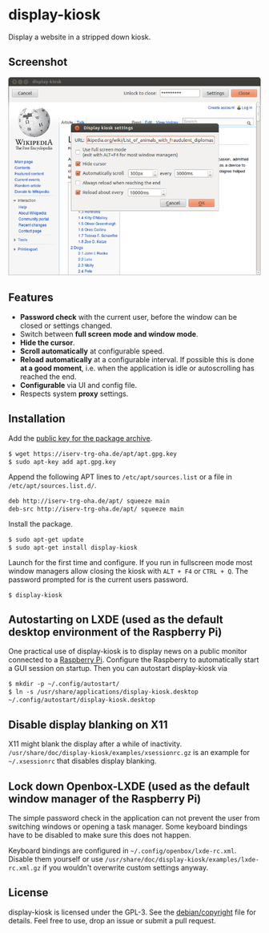 display-kiosk
=============
Display a website in a stripped down kiosk.

Screenshot
----------
![Screenshot of the display-kiosk application](/screenshot.png)

Features
--------

 - **Password check** with the current user, before the window can be closed or
   settings changed.
 - Switch between **full screen mode and window mode**.
 - **Hide the cursor**.
 - **Scroll automatically** at configurable speed.
 - **Reload automatically** at a configurable interval. If possible this is
   done **at a good moment**, i.e. when the application is idle or autoscrolling
   has reached the end.
 - **Configurable** via UI and config file.
 - Respects system **proxy** settings.

Installation
------------
Add the [public key for the package archive](https://iserv-trg-oha.de/apt/apt.gpg.key).

```
$ wget https://iserv-trg-oha.de/apt/apt.gpg.key
$ sudo apt-key add apt.gpg.key
```

Append the following APT lines to `/etc/apt/sources.list` or a file in
`/etc/apt/sources.list.d/`.

```
deb http://iserv-trg-oha.de/apt/ squeeze main
deb-src http://iserv-trg-oha.de/apt/ squeeze main
```

Install the package.

```
$ sudo apt-get update
$ sudo apt-get install display-kiosk
```

Launch for the first time and configure. If you run in fullscreen mode most
window managers allow closing the kiosk with `ALT + F4` or `CTRL + Q`. The
password prompted for is the current users password.

```
$ display-kiosk
```

Autostarting on LXDE (used as the default desktop environment of the Raspberry Pi)
----------------------------------------------------------------------------------
One practical use of display-kiosk is to display news on a public monitor
connected to a [Raspberry Pi](http://www.raspberrypi.org/). Configure the
Raspberry to automatically start a GUI session on startup. Then you can
autostart display-kiosk via

```
$ mkdir -p ~/.config/autostart/
$ ln -s /usr/share/applications/display-kiosk.desktop ~/.config/autostart/display-kiosk.desktop
```

Disable display blanking on X11
-------------------------------
X11 might blank the display after a while of inactivity.
`/usr/share/doc/display-kiosk/examples/xsessionrc.gz` is an example for
`~/.xsessionrc` that disables display blanking.

Lock down Openbox-LXDE (used as the default window manager of the Raspberry Pi)
-------------------------------------------------------------------------------
The simple password check in the application can not prevent the user from
switching windows or opening a task manager. Some keyboard bindings have
to be disabled to make sure this does not happen.

Keyboard bindings are configured in `~/.config/openbox/lxde-rc.xml`. Disable
them yourself or use `/usr/share/doc/display-kiosk/examples/lxde-rc.xml.gz` if
you wouldn't overwrite custom settings anyway.

License
-------
display-kiosk is licensed under the GPL-3. See the
[debian/copyright](/debian/copyright) file for details. Feel free to use, drop
an issue or submit a pull request.
